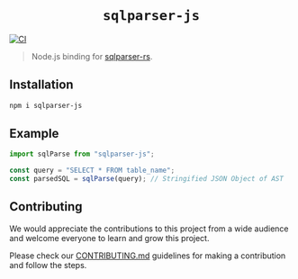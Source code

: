 # <div align="center"> `sqlparser-js` </div>

[![CI](https://github.com/ChakshuGautam/sqlparser-js/actions/workflows/CI.yml/badge.svg)](https://github.com/ChakshuGautam/sqlparser-js/actions/workflows/CI.yml)
<br>

> Node.js binding for [sqlparser-rs](https://github.com/sqlparser-rs/sqlparser-rs).

## Installation

```sh
npm i sqlparser-js
```

## Example

```javascript
import sqlParse from "sqlparser-js";

const query = "SELECT * FROM table_name";
const parsedSQL = sqlParse(query); // Stringified JSON Object of AST
```

## Contributing

We would appreciate the contributions to this project from a wide audience and welcome everyone to learn and grow this project.

Please check our [CONTRIBUTING.md](https://github.com/ChakshuGautam/sqlparser-js/blob/main/CONTRIBUTING.md) guidelines for making a contribution and follow the steps.

